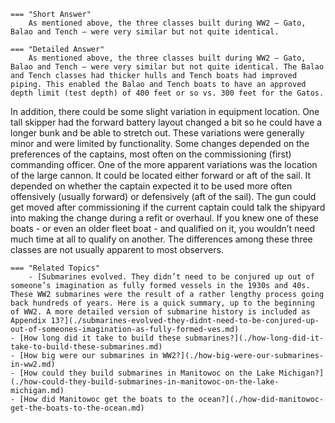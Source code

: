 
    === "Short Answer"
        As mentioned above, the three classes built during WW2 – Gato, Balao and Tench – were very similar but not quite identical.

    === "Detailed Answer"
        As mentioned above, the three classes built during WW2 – Gato, Balao and Tench – were very similar but not quite identical. The Balao and Tench classes had thicker hulls and Tench boats had improved piping. This enabled the Balao and Tench boats to have an approved depth limit (test depth) of 400 feet or so vs. 300 feet for the Gatos.
In addition, there could be some slight variation in equipment location. One tall skipper had the forward battery layout changed a bit so he could have a longer bunk and be able to stretch out. These variations were generally minor and were limited by functionality. Some changes depended on the preferences of the captains, most often on the commissioning (first) commanding officer.
One of the more apparent variations was the location of the large cannon. It could be located either forward or aft of the sail. It depended on whether the captain expected it to be used more often offensively (usually forward) or defensively (aft of the sail). The gun could get moved after commissioning if the current captain could talk the shipyard into making the change during a refit or overhaul.
If you knew one of these boats - or even an older fleet boat - and qualified on it, you wouldn’t need much time at all to qualify on another.
The differences among these three classes are not usually apparent to most observers.

    === "Related Topics"
        - [Submarines evolved. They didn’t need to be conjured up out of someone’s imagination as fully formed vessels in the 1930s and 40s. These WW2 submarines were the result of a rather lengthy process going back hundreds of years. Here is a quick summary, up to the beginning of WW2. A more detailed version of submarine history is included as Appendix 13?](./submarines-evolved-they-didnt-need-to-be-conjured-up-out-of-someones-imagination-as-fully-formed-ves.md)
    - [How long did it take to build these submarines?](./how-long-did-it-take-to-build-these-submarines.md)
    - [How big were our submarines in WW2?](./how-big-were-our-submarines-in-ww2.md)
    - [How could they build submarines in Manitowoc on the Lake Michigan?](./how-could-they-build-submarines-in-manitowoc-on-the-lake-michigan.md)
    - [How did Manitowoc get the boats to the ocean?](./how-did-manitowoc-get-the-boats-to-the-ocean.md)
